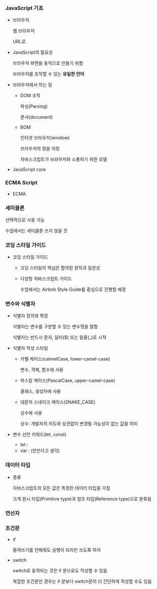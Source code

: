 ### JavaScript 기초

- 브라우저

  웹 브라우저

  URL로 

- JavaScript의 필요성

  브라우저 화면을 동적으로 만들기 위함

  브라우저를 조작할 수 있는 **유일한 언어**

- 브라우저에서 하는 일

  - DOM 조작

    파싱(Parsing)

    문서(document)

  - BOM

    인터넷 브라우저(window)

    브라우저의 창을 지칭

    자바스크립트가 브라우저와 소통하기 위한 모델

- JavaScript core





### ECMA Script

- ECMA



### 세미클론

선택적으로 사용 가능

수업에서는 세미클론 쓰지 않을 것



### 코딩 스타일 가이드

- 코딩 스타일 가이드

  - 코딩 스타일의 핵심은 합의된 원칙과 일관성

  - 다양항 자바스크립트 가이드

    수업에서는 Airbnb Style Guide를 중심으로 진행할 예정

    

### 변수와 식별자

- 식별자 정의와 특징

  식별자는 변수를 구분할 수 있는 변수명을 말함

  식별자는 반드시 문자, 달러($) 또는 밑줄(_)로 시작

- 식별자 작성 스타일

  - 카멜 케이스(calmelCase, lower-camel-case)

    변수, 객체, 함수에 사용

  - 파스칼 케이스(PascalCase, upper-camel-case)

    클래스, 생성자에 사용

  - 대문자 스네이크 케이스(SNAKE_CASE)

    상수에 사용

    상수: 개발자의 의도와 상관없이 변경될 가능성이 없는 값을 의미

- 변수 선언 키워드(let, const)

  - let :
  - var : (안쓴다고 생각)



### 데이터 타입

- 종류

  자바스크립트의 모든 값은 특정한 데이터 타입을 가짐

  크게 원시 타입(Primitive type)과 참조 타입(Reference type)으로 분류됨



### 연산자





### 조건문

- if

  들여쓰기를 안해줘도 실행이 되지만 쓰도록 하자

- switch

  switch로 동작되는 것은 if 문으로도 작성할 수 있음

  복잡한 조건문인 경우는 if 문보다 switch문이 더 간단하게 작성할 수도 있음